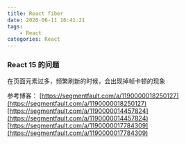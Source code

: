 ```yaml
---
title: React fiber
date: 2020-06-11 16:41:21
tags:
    - React
categories: React
---
```

### React 15 的问题
在页面元素过多，频繁刷新的时候，会出现掉帧卡顿的现象

参考博客：
[https://segmentfault.com/a/1190000018250127](https://segmentfault.com/a/1190000018250127)
[https://segmentfault.com/a/1190000014457824](https://segmentfault.com/a/1190000014457824)
[https://segmentfault.com/a/1190000017784309](https://segmentfault.com/a/1190000017784309)
